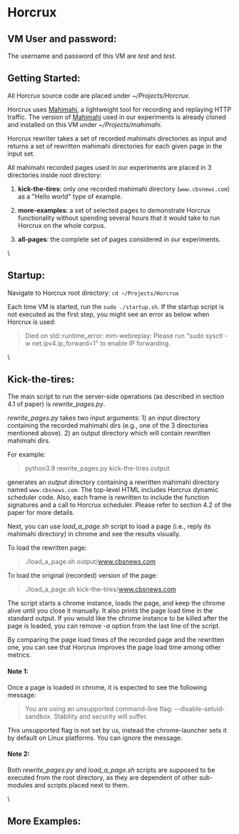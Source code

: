 # Horcrux

## VM User and password:

The username and password of this VM are *test* and *test*.

## Getting Started:

All Horcrux source code are placed under *~/Projects/Horcrux*.

Horcrux uses [Mahimahi](http://mahimahi.mit.edu/), a lightweight tool for recording and replaying HTTP traffic.
The version of [Mahimahi](https://github.com/ShaghayeghMrdn/mahimahi/tree/ubuntu_16_04) used in our experiments is already cloned and installed on this VM under *~/Projects/mahimahi*.

Horcrux rewriter takes a set of recorded mahimahi directories as input and returns a set of rewritten mahimahi directories for each given page in the input set.

All mahimahi recorded pages used in our experiments are placed in 3 directories inside root directory:

1. __kick-the-tires__: only one recorded mahimahi directory (`www.cbsnews.com`) as a "Hello world" type of example.

2. __more-examples__: a set of selected pages to demonstrate Horcrux functionality without spending several hours that it would take to run Horcrux on the whole corpus.

3. __all-pages__: the complete set of pages considered in our experiments.

\
## Startup:

Navigate to Horcrux root directory: `cd ~/Projects/Horcrux`

Each time VM is started, run the `sudo ./startup.sh`.
If the startup script is not executed as the first step, you might see an error as below when Horcrux is used:

> Died on std::runtime_error: mm-webreplay: Please run "sudo sysctl -w net.ipv4.ip_forward=1" to enable IP forwarding.

\
## Kick-the-tires:

The main script to run the server-side operations (as described in section 4.1 of paper) is *rewrite_pages.py*.

*rewrite_pages.py* takes two input arguments: 1) an input directory containing the recorded mahimahi dirs (e.g., one of the 3 directories mentioned above). 2) an output directory which will contain rewritten mahimahi dirs.

For example:

> python3.9 rewrite_pages.py kick-the-tires output

generates an *output* directory containing a rewritten mahimahi directory named `www.cbsnews.com`. The top-level HTML includes Horcrux dynamic scheduler code. Also, each frame is rewritten to include the function signatures and a call to Horcrux scheduler. Please refer to section 4.2 of the paper for more details.

Next, you can use *load_a_page.sh* script  to load a page (i.e., reply its mahimahi directory) in chrome and see the results visually.

To load the rewritten page:
> ./load_a_page.sh output/www.cbsnews.com

To load the original (recorded) version of the page:
> ./load_a_page.sh kick-the-tires/www.cbsnews.com

The script starts a chrome instance, loads the page, and keep the chrome alive until you close it manually. It also prints the page load time in the standard output. If you would like the chrome instance to be killed after the page is loaded, you can remove *-a* option from the last line of the script.

By comparing the page load times of the recorded page and the rewritten one, you can see that Horcrux improves the page load time among other metrics.

#### Note 1:
Once a page is loaded in chrome, it is expected to see the following message:
> You are using an unsupported command-line flag: --disable-setuid-sandbox. Stability and security will suffer.

This unsupported flag is not set by us, instead the chrome-launcher sets it by default on Linux platforms. You can ignore the message.

#### Note 2:
Both *rewrite_pages.py* and *load_a_page.sh* scripts are supposed to be executed from the root directory, as they are dependent of other sub-modules and scripts placed next to them.

\
## More Examples:
